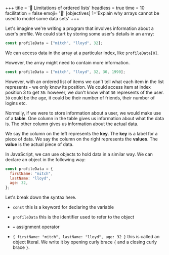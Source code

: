 +++
title = '📏 Limitations of ordered lists'
headless = true
time = 10
facilitation = false
emoji= '🧩'
[objectives]
    1='Explain why arrays cannot be used to model some data sets'
+++

Let's imagine we're writing a program that involves information about a user's profile.
We could start by storing some user's details in an array:

```js
const profileData = ["mitch", "lloyd", 32];
```

We can access data in the array at a particular index, like `profileData[0]`.

However, the array might need to contain more information.

```js
const profileData = ["mitch", "lloyd", 32, 30, 1990];
```

However, with an ordered list of items we can't tell what each item in the list represents - we only know its position. We could access item at index position 3 to get `30`: however, we don't know what `30` represents of the user. `30` could be the age, it could be their
number of friends, their number of logins etc.

Normally, if we were to store information about a user, we would make use of a **table**.
One column in the table gives us information about what the data is.
The other column gives us information about the actual data.

We say the column on the left represents the **key**. The **key** is a label for a piece of data.
We say the column on the right represents the **values**. The **value** is the actual piece of data.

In JavaScript, we can use objects to hold data in a similar way.
We can declare an object in the following way:

```js
const profileData = {
  firstName: "mitch",
  lastName: "lloyd",
  age: 32,
};
```

Let's break down the syntax here.

- `const`
  this is a keyword for declaring the variable

- `profileData`
  this is the identifier used to refer to the object

- `=`
  assignment operator

- `{ firstName: "mitch", lastName: "lloyd", age: 32 }`
  this is called an object literal. We write it by opening curly brace `{` and a closing curly brace `}`.
